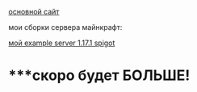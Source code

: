 [основной сайт](https://kotetop8414.github.io)

мои сборки сервера майнкрафт:

[мой example server 1.17.1 spigot](https://cloud.mail.ru/public/HZvZ/Lc79ssR7a)

# ***скоро будет БОЛЬШЕ!
